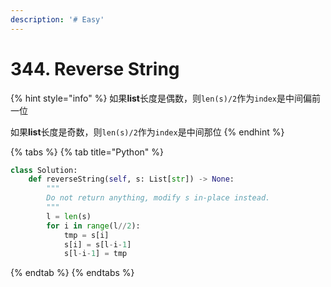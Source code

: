 ```yaml
---
description: '# Easy'
---
```


# 344. Reverse String

{% hint style="info" %}
如果**list**长度是偶数，则`len(s)/2`作为`index`是中间偏前一位

如果**list**长度是奇数，则`len(s)/2`作为`index`是中间那位
{% endhint %}



{% tabs %}
{% tab title="Python" %}
```python
class Solution:
    def reverseString(self, s: List[str]) -> None:
        """
        Do not return anything, modify s in-place instead.
        """
        l = len(s)
        for i in range(l//2):
            tmp = s[i]
            s[i] = s[l-i-1]
            s[l-i-1] = tmp
```
{% endtab %}
{% endtabs %}


